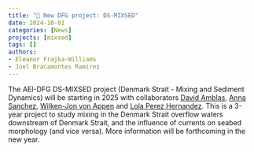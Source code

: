 ```yaml
---
title: "🎉 New DFG project: DS-MIXSED"
date: 2024-10-01
categories: [News]
projects: [mixsed]
tags: []
authors:
- Eleanor Frajka-Williams
- Joel Bracamontes Ramirez
---
```


The AEI-DFG DS-MIXSED project (Denmark Strait - Mixing and Sediment Dynamics) will be starting in 2025 with collaborators [David Amblas](https://webgrec.ub.edu/webpages/000009/ang/damblas.ub.edu.html), [Anna Sanchez](https://webgrec.ub.edu/webpages/000009/ang/anna.sanchez.ub.edu.html), [Wilken-Jon von Appen](https://www.awi.de/en/about-us/organisation/staff/single-view/wilken-jon-von-appen.html) and [Lola Perez Hernandez](https://mdoloresperez.weebly.com).  This is a 3-year project to study mixing in the Denmark Strait overflow waters downstream of Denmark Strait, and the influence of currents on seabed morphology (and vice versa).  More information will be forthcoming in the new year.

